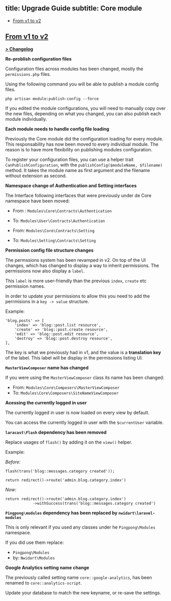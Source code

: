 title: Upgrade Guide
subtitle: Core module
-------

- [From v1 to v2](#upgrade-2.0)


## <a name="upgrade-2.0" class="anchor" href="#upgrade-2.0">From v1 to **v2**</a>

**[> Changelog](https://github.com/AsgardCms/Core/blob/2.0/changelog.yml)**

**Re-problish configuration files**

Configuration files across modules has been changed, mostly the `permissions.php` files.

Using the following command you will be able to publish a module config files.

``` .language-bash
php artisan module:publish-config --force
```

If you edited the module configurations, you will need to manually copy over the new files, depending on what you changed, you can also publish each module individually.

**Each module needs to handle config file loading**

Previously the Core module did the configuration loading for every module. This responsability has now been moved to every individual module. The reason is to have more flexibility on publishing modules configuration.

To register your configuration files, you can use a helper trait `CanPublishConfiguration`, with the `publishConfig($moduleName, $filename)` method. It takes the module name as first argument and the filename without extension as second.

**Namespace change of Authentication and Setting interfaces**

The Interface following interfaces that were previously under de Core namespace have been moved:

- From : `Modules\Core\Contracts\Authentication`
- To: `Modules\User\Contracts\Authentication`

- From: `Modules\Core\Contracts\Setting`
- To: `Modules\Setting\Contracts\Setting`

**Permission config file structure changes**

The permssions system has been revamped in v2. On top of the UI changes, which has changed to display a way to inherit permissions. The permissions now also display a `label`.

This `label` is more user-friendly than the previous `index`, `create` etc permission names.

In order to update your permissions to allow this you need to add the perrmisions in a `key -> value` structure. 

Example:

``` .language-php
'blog.posts' => [
    'index' => 'blog::post.list resource',
    'create' => 'blog::post.create resource',
    'edit' => 'blog::post.edit resource',
    'destroy' => 'blog::post.destroy resource',
],
```

The key is what we previously had in v1, and the value is a **translation key** of the label. This label will be display in the permissions listing UI.


**`MasterViewComposer` name has changed**

If you were using the `MasterViewComposer` class its name has been changed:

- From: `Modules\Core\Composers\MasterViewComposer`
- To: `Modules\Core\Composers\SiteNameViewComposer`

**Acessing the currently logged in user**

The currently logged in user is now loaded on every view by default.

You can access the currently logged in user with the `$currentUser` variable.

**`laracast\Flash` dependency has been removed**

Replace usages of `flash()` by adding it on the `view()` helper.

Example:

*Before:*

``` .language-php
flash(trans('blog::messages.category created'));

return redirect()->route('admin.blog.category.index')
```

*Now:*

``` .language-php
return redirect()->route('admin.blog.category.index')
            ->withSuccess(trans('blog::messages.category created')
```

**`Pingpong\modules` dependency has been replaced by `nwidart\laravel-modules`**

This is only relevant if you used any classes under he `Pingpong\Modules` namespace.

If you did use them replace:

- `Pingpong\Modules`
- by: `Nwidart\Modules`

**Google Analytics setting name change**

The previously called setting name `core::google-analytics`, has been renamed to `core::analytics-script`.

Update your database to match the new keyname, or re-save the settings.